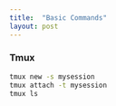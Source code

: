 ```yaml
---
title:  "Basic Commands"
layout: post
---
```



### Tmux
```bash
tmux new -s mysession
tmux attach -t mysession
tmux ls
```

